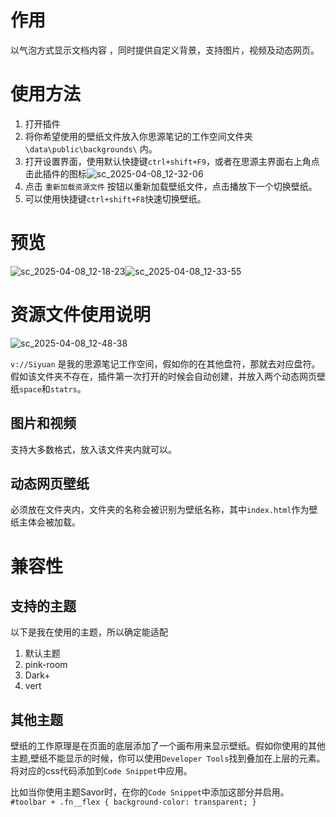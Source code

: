 # 作用

以气泡方式显示文档内容 ，同时提供自定义背景，支持图片，视频及动态网页。

# 使用方法

1. 打开插件
2. 将你希望使用的壁纸文件放入你思源笔记的工作空间文件夹 `\data\public\backgrounds\` 内。
3. 打开设置界面，使用默认快捷键`ctrl+shift+F9`，或者在思源主界面右上角点击此插件的图标![sc_2025-04-08_12-32-06](assets/sc_2025-04-08_12-32-06-20250408123210-fwnp8uv.jpg)
4. 点击 `重新加载资源文件` 按钮以重新加载壁纸文件，点击播放下一个切换壁纸。
5. 可以使用快捷键`ctrl+shift+F8`快速切换壁纸。

# 预览

![sc_2025-04-08_12-18-23](assets/sc_2025-04-08_12-18-23-20250408121835-jl41rzr.jpg)![sc_2025-04-08_12-33-55](assets/sc_2025-04-08_12-33-55-20250408123359-zc1wto6.jpg)

# 资源文件使用说明

![sc_2025-04-08_12-48-38](assets/sc_2025-04-08_12-48-38-20250408124845-cuz7242.jpg)

`v://Siyuan` 是我的思源笔记工作空间，假如你的在其他盘符，那就去对应盘符。假如该文件夹不存在，插件第一次打开的时候会自动创建，并放入两个动态网页壁纸`space`和`statrs`。

## 图片和视频

支持大多数格式，放入该文件夹内就可以。

## 动态网页壁纸

必须放在文件夹内，文件夹的名称会被识别为壁纸名称，其中`index.html`作为壁纸主体会被加载。

# 兼容性

## 支持的主题

以下是我在使用的主题，所以确定能适配

1. 默认主题
2. pink-room
3. Dark+
4. vert

## 其他主题

壁纸的工作原理是在页面的底层添加了一个画布用来显示壁纸。假如你使用的其他主题,壁纸不能显示的时候，你可以使用`Developer Tools`找到叠加在上层的元素。将对应的css代码添加到`Code Snippet`中应用。

比如当你使用主题Savor时，在你的`Code Snippet`中添加这部分并启用。
`
#toolbar + .fn__flex {
    background-color: transparent;
}
`